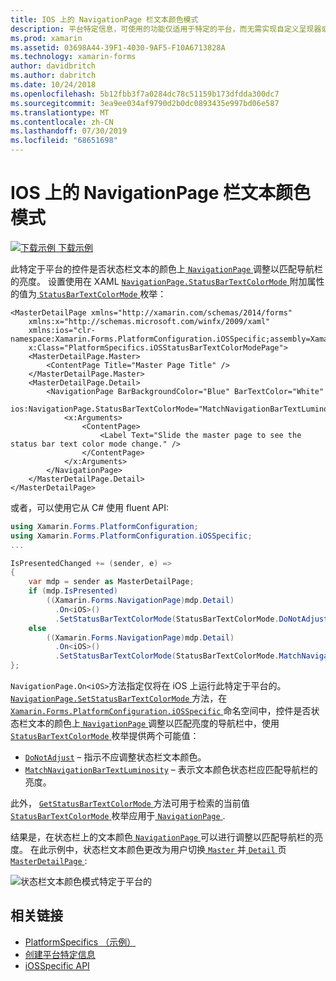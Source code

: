 ```yaml
---
title: IOS 上的 NavigationPage 栏文本颜色模式
description: 平台特定信息，可使用的功能仅适用于特定的平台，而无需实现自定义呈现器或效果。 本文介绍如何使用 iOS 平台特定的来控制 NavigationPage 上的状态栏文本颜色是否与导航栏的发光度相匹配。
ms.prod: xamarin
ms.assetid: 03698A44-39F1-4030-9AF5-F10A6713828A
ms.technology: xamarin-forms
author: davidbritch
ms.author: dabritch
ms.date: 10/24/2018
ms.openlocfilehash: 5b12fbb3f7a0284dc78c51159b173dfdda300dc7
ms.sourcegitcommit: 3ea9ee034af9790d2b0dc0893435e997bd06e587
ms.translationtype: MT
ms.contentlocale: zh-CN
ms.lasthandoff: 07/30/2019
ms.locfileid: "68651698"
---
```

# <a name="navigationpage-bar-text-color-mode-on-ios"></a>IOS 上的 NavigationPage 栏文本颜色模式

[![下载示例](~/media/shared/download.png) 下载示例](https://docs.microsoft.com/samples/xamarin/xamarin-forms-samples/userinterface-platformspecifics)

此特定于平台的控件是否状态栏文本的颜色上[ `NavigationPage` ](xref:Xamarin.Forms.NavigationPage)调整以匹配导航栏的亮度。 设置使用在 XAML [ `NavigationPage.StatusBarTextColorMode` ](xref:Xamarin.Forms.PlatformConfiguration.iOSSpecific.NavigationPage.StatusBarTextColorModeProperty)附加属性的值为[ `StatusBarTextColorMode` ](xref:Xamarin.Forms.PlatformConfiguration.iOSSpecific.StatusBarTextColorMode)枚举：

```xaml
<MasterDetailPage xmlns="http://xamarin.com/schemas/2014/forms"
    xmlns:x="http://schemas.microsoft.com/winfx/2009/xaml"
    xmlns:ios="clr-namespace:Xamarin.Forms.PlatformConfiguration.iOSSpecific;assembly=Xamarin.Forms.Core"
    x:Class="PlatformSpecifics.iOSStatusBarTextColorModePage">
    <MasterDetailPage.Master>
        <ContentPage Title="Master Page Title" />
    </MasterDetailPage.Master>
    <MasterDetailPage.Detail>
        <NavigationPage BarBackgroundColor="Blue" BarTextColor="White"
                        ios:NavigationPage.StatusBarTextColorMode="MatchNavigationBarTextLuminosity">
            <x:Arguments>
                <ContentPage>
                    <Label Text="Slide the master page to see the status bar text color mode change." />
                </ContentPage>
            </x:Arguments>
        </NavigationPage>
    </MasterDetailPage.Detail>
</MasterDetailPage>

```

或者，可以使用它从 C# 使用 fluent API:

```csharp
using Xamarin.Forms.PlatformConfiguration;
using Xamarin.Forms.PlatformConfiguration.iOSSpecific;
...

IsPresentedChanged += (sender, e) =>
{
    var mdp = sender as MasterDetailPage;
    if (mdp.IsPresented)
        ((Xamarin.Forms.NavigationPage)mdp.Detail)
          .On<iOS>()
          .SetStatusBarTextColorMode(StatusBarTextColorMode.DoNotAdjust);
    else
        ((Xamarin.Forms.NavigationPage)mdp.Detail)
          .On<iOS>()
          .SetStatusBarTextColorMode(StatusBarTextColorMode.MatchNavigationBarTextLuminosity);
};
```

`NavigationPage.On<iOS>`方法指定仅将在 iOS 上运行此特定于平台的。 [ `NavigationPage.SetStatusBarTextColorMode` ](xref:Xamarin.Forms.PlatformConfiguration.iOSSpecific.NavigationPage.SetStatusBarTextColorMode(Xamarin.Forms.IPlatformElementConfiguration{Xamarin.Forms.PlatformConfiguration.iOS,Xamarin.Forms.NavigationPage},Xamarin.Forms.PlatformConfiguration.iOSSpecific.StatusBarTextColorMode))方法，在[ `Xamarin.Forms.PlatformConfiguration.iOSSpecific` ](xref:Xamarin.Forms.PlatformConfiguration.iOSSpecific)命名空间中，控件是否状态栏文本的颜色上[ `NavigationPage` ](xref:Xamarin.Forms.NavigationPage)调整以匹配亮度的导航栏中，使用[ `StatusBarTextColorMode` ](xref:Xamarin.Forms.PlatformConfiguration.iOSSpecific.StatusBarTextColorMode)枚举提供两个可能值：

- [`DoNotAdjust`](xref:Xamarin.Forms.PlatformConfiguration.iOSSpecific.StatusBarTextColorMode.DoNotAdjust) – 指示不应调整状态栏文本颜色。
- [`MatchNavigationBarTextLuminosity`](xref:Xamarin.Forms.PlatformConfiguration.iOSSpecific.StatusBarTextColorMode.MatchNavigationBarTextLuminosity) – 表示文本颜色状态栏应匹配导航栏的亮度。

此外， [ `GetStatusBarTextColorMode` ](xref:Xamarin.Forms.PlatformConfiguration.iOSSpecific.NavigationPage.GetStatusBarTextColorMode(Xamarin.Forms.IPlatformElementConfiguration{Xamarin.Forms.PlatformConfiguration.iOS,Xamarin.Forms.NavigationPage}))方法可用于检索的当前值[ `StatusBarTextColorMode` ](xref:Xamarin.Forms.PlatformConfiguration.iOSSpecific.StatusBarTextColorMode)枚举应用于[ `NavigationPage` ](xref:Xamarin.Forms.NavigationPage).

结果是，在状态栏上的文本颜色[ `NavigationPage` ](xref:Xamarin.Forms.NavigationPage)可以进行调整以匹配导航栏的亮度。 在此示例中，状态栏文本颜色更改为用户切换[ `Master` ](xref:Xamarin.Forms.MasterDetailPage.Master)并[ `Detail` ](xref:Xamarin.Forms.MasterDetailPage.Detail)页[ `MasterDetailPage` ](xref:Xamarin.Forms.MasterDetailPage):

![](status-bar-text-color-images/status-bar-text-color-mode.png "状态栏文本颜色模式特定于平台的")

## <a name="related-links"></a>相关链接

- [PlatformSpecifics （示例）](https://docs.microsoft.com/samples/xamarin/xamarin-forms-samples/userinterface-platformspecifics)
- [创建平台特定信息](~/xamarin-forms/platform/platform-specifics/index.md#creating-platform-specifics)
- [iOSSpecific API](xref:Xamarin.Forms.PlatformConfiguration.iOSSpecific)
